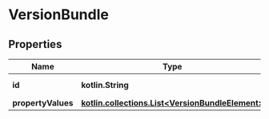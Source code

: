 
# VersionBundle

## Properties
Name | Type | Description | Notes
------------ | ------------- | ------------- | -------------
**id** | **kotlin.String** |  |  [optional] [readonly]
**propertyValues** | [**kotlin.collections.List&lt;VersionBundleElement&gt;**](VersionBundleElement.md) |  |  [optional]



